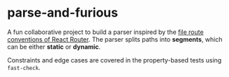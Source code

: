 # parse-and-furious

A fun collaborative project to build a parser inspired by the [file route
conventions of React
Router](https://reactrouter.com/how-to/file-route-conventions). The parser
splits paths into **segments**, which can be either **static** or **dynamic**.

Constraints and edge cases are covered in the property-based tests using
`fast-check`.
